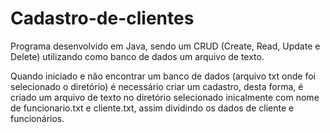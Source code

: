# Cadastro-de-clientes
Programa desenvolvido em Java, sendo um CRUD (Create, Read, Update e Delete) utilizando como banco de dados um arquivo de texto.

Quando iniciado e não encontrar um banco de dados (arquivo txt onde foi selecionado o diretório) é necessário criar um cadastro, desta forma,
é criado um arquivo de texto no diretório selecionado inicalmente com nome de funcionario.txt e cliente.txt, assim dividindo os dados de cliente e funcionários.
